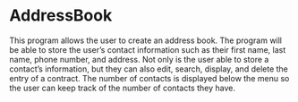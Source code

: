 # AddressBook
This program allows the user to create an address book.
The program will be able to store the user’s contact information such as their first name,
last name, phone number, and address. Not only is the user able to store a contact’s information,
but they can also edit, search, display, and delete the entry of a contract. The number of contacts 
is displayed below the menu so the user can keep track of the number of contacts they have.
